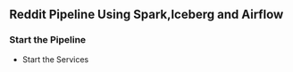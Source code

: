 ## Reddit Pipeline Using Spark,Iceberg and Airflow



### Start the Pipeline


- Start the Services










